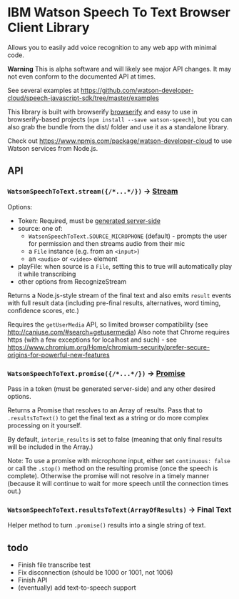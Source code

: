 IBM Watson Speech To Text Browser Client Library
================================================

Allows you to easily add voice recognition to any web app with minimal code. 

**Warning** This is alpha software and will likely see major API changes. It may not even conform to the documented API at times.

See several examples at https://github.com/watson-developer-cloud/speech-javascript-sdk/tree/master/examples

This library is built with browserify [browserify](http://browserify.org/) and easy to use in browserify-based projects (`npm install --save watson-speech`), but you can also grab the bundle from the 
dist/ folder and use it as a standalone library.

Check out https://www.npmjs.com/package/watson-developer-cloud to use Watson services from Node.js.

## API

### `WatsonSpeechToText.stream({/*...*/})` -> [Stream](https://nodejs.org/api/stream.html)

Options: 
  * Token: Required, must be [generated server-side](https://github.com/watson-developer-cloud/node-sdk#authorization)
  * source: one of: 
    * `WatsonSpeechToText.SOURCE_MICROPHONE` (default) - prompts the user for permission and then streams audio from their mic
    * a `File` instance (e.g. from an `<input>`)
    * an `<audio>` or `<video>` element
  * playFile: when source is a `File`, setting this to true will automatically play it while transcribing
  * other options from RecognizeStream

Returns a Node.js-style stream of the final text and also emits `result` events with full result data 
(including pre-final results, alternatives, word timing, confidence scores, etc.)

Requires the `getUserMedia` API, so limited browser compatibility (see http://caniuse.com/#search=getusermedia) 
Also note that Chrome requires https (with a few exceptions for localhost and such) - see https://www.chromium.org/Home/chromium-security/prefer-secure-origins-for-powerful-new-features


### `WatsonSpeechToText.promise({/*...*/})` -> [Promise](https://developer.mozilla.org/en-US/docs/Mozilla/JavaScript_code_modules/Promise.jsm/Promise)

Pass in a token (must be generated server-side) and any other desired options. 

Returns a Promise that resolves to an Array of results. 
Pass that to `.resultsToText()` to get the final text as a string or do more complex processing on it yourself.

By default, `interim_results` is set to false (meaning that only final results will be included in the Array.)

Note: To use a promise with microphone input, either set `continuous: false` or call the `.stop()` method on the resulting promise (once the speech is complete). 
Otherwise the promise will not resolve in a timely manner (because it will continue to wait for more speech until the connection times out.)

### `WatsonSpeechToText.resultsToText(ArrayOfResults)` -> Final Text

Helper method to turn `.promise()` results into a single string of text.


## todo

* Finish file transcribe test
* Fix disconnection (should be 1000 or 1001, not 1006)
* Finish API
* (eventually) add text-to-speech support
